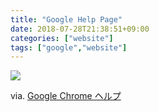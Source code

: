 ```yaml
---
title: "Google Help Page"
date: 2018-07-28T21:38:51+09:00
categories: ["website"]
tags: ["google","website"]
---
```


![](https://i.gyazo.com/f720cd07bc3911b911b7f0a559dbc26f.png)

via. [Google Chrome ヘルプ](https://support.google.com/chrome/?p=help&ctx=menu#topic=7438008)